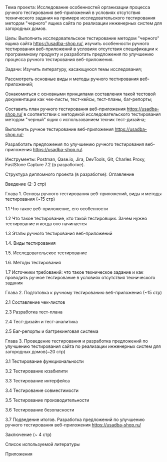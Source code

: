 Тема проекта: Исследование особенностей организации процесса ручного тестирования веб-приложений в условиях отсутствия технического задания на примере исследовательского тестирования методом "черного" ящика сайта по реализации инженерных систем для загородных домов.

Цель: Выполнить исследовательское тестирование методом "черного" ящика сайта https://usadba-shop.ru/, изучить особенности ручного тестирования веб-приложений в условиях отсутствия спецификации к программному продукту и разработать предложения по улучшению процесса ручного тестирования веб-приложения.

Задачи:
Изучить литературу, касающуюся темы исследования;

Рассмотреть основные виды и методы ручного тестирования веб-приложений;

Ознакомиться с основными принципами составления такой тестовой документации как чек-листы, тест-кейсы, тест-планы, баг-репорты;

Составить план ручного тестирования веб-приложения https://usadba-shop.ru/ в соответствии с методикой исследовательского тестирования методом "черный" ящик с использованием техник тест-дизайна;

Выполнить ручное тестирование веб-приложения https://usadba-shop.ru/;

Разработать предложения по улучшению ручного тестирования веб-приложения https://usadba-shop.ru/.

Инструменты: Postman, Qase.io, Jira, DevTools, Git, Charles Proxy, FastStone Capture 7.2 (в разработке).

Структура дипломного проекта (в разработке):
Оглавление

Введение (2-3 стр)

Глава 1. Основы ручного тестирования веб-приложений, виды и методы тестирования (~15 стр)

1.1 Что такое веб-приложение, его особенности

1.2 Что такое тестирование, кто такой тестировщик. Зачем нужно тестирование и когда оно начинается

1.3 Этапы ручного тестирования веб-приложений

1.4. Виды тестирования

1.5. Исследовательское тестирование

1.6. Методы тестирования

1.7 Источники требований: что такое техническое задание и как проводить ручное тестирование в условиях отсутствия технического задания

Глава 2. Подготовка к ручному тестированию веб-приложения (~15 стр)

2.1 Составление чек-листов

2.3 Разработка тест-плана

2.4 Тест-дизайн и тест-аналитика

2.5 Баг-репорты и багтрекинговая система

Глава 3. Проведение тестирования и разработка предложений по улучшению тестирования сайта по реализации инженерных систем для загородных домов(~20 стр)

3.1 Тестирование функциональности

3.2 Тестирование юзабилити

3.3 Тестирование интерфейса

3.4 Тестирование совместимости

3.5 Тестирование производительности

3.6 Тестирование безопасности

3.7 Подведение итогов. Разработка предложений по улучшению ручного тестирования веб-приложения https://usadba-shop.ru/

Заключение (~ 4 стр)

Список используемой литературы

Приложения
